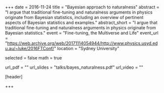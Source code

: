 +++
date = 2016-11-24
title = "Bayesian approach to naturalness"
abstract = "I argue that traditional fine-tuning and naturalness arguments in physics originate from Bayesian statistics, including an overview of pertinent aspects of Bayesian statistics and examples."
abstract_short = "I argue that traditional fine-tuning and naturalness arguments in physics originate from Bayesian statistics."
event = "Fine-tuning, the Multiverse and Life"
event_url = "https://web.archive.org/web/20171114054944/http://www.physics.usyd.edu.au/~luke/2016FTConf/"
location = "Sydney University"

selected = false
math = true

url_pdf = ""
url_slides = "talks/bayes_naturalness.pdf"
url_video = ""

[header]

+++
